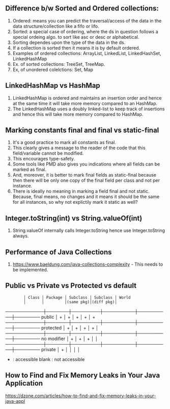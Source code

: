 
## Difference b/w Sorted and Ordered collections:
1. Ordered: means you can predict the traversal/access of the data in the data structure/collection like a fifo or lifo.
2. Sorted: a special case of ordering, where the ds in question follows a special ordeing algo. to sort like asc or desc or alphabetical.
3. Sorting dependes upon the type of the data in the ds.
4. If a collection is sorted then it means it is by default ordered.
5. Examples of ordered collections: ArrayList, LinkedList, LinkedHashSet, LinkedHashMap
6. Ex. of sorted collections: TreeSet, TreeMap.
7. Ex, of unordered colelctions: Set, Map

## LinkedHashMap vs HashMap
1. LinkedHashMap is ordered and maintains an insertion order and hence at the same time it will take more memory compared to an HashMap.
2. The LinkedHashMap uses a doubly linked-list to keep track of insertions and hence this will take more memory compared to HashMap.

## Marking constants final and final vs static-final
1. It's a good practice to mark all constants as final.
2. This clearly gives a message to the reader of the code that this field/variable cannot be modified.
3. This encourages type-safety.
4. Some tools like PMD also gives you indications where all fields can be marked as final.
5. And, moreover, it is better to mark final fields as static-final because then there will be only one copy of the final field per class and not per instance.
6. There is ideally no meaning in marking a field final and not static. Because, final means, no changes and it means it should be the same for all instances, so why not explictily mark it static as well?

## Integer.toString(int) vs String.valueOf(int)
1. String.valueOf internally calls Integer.toString hence use Integer.toString always.

## Performance of Java Collections
1. https://www.baeldung.com/java-collections-complexity - This needs to be implemented.

## Public vs Private vs Protected vs default
            │ Class │ Package │ Subclass │ Subclass │ World
            │       │         │(same pkg)│(diff pkg)│ 
────────────┼───────┼─────────┼──────────┼──────────┼────────
public      │   +   │    +    │    +     │     +    │   +     
────────────┼───────┼─────────┼──────────┼──────────┼────────
protected   │   +   │    +    │    +     │     +    │         
────────────┼───────┼─────────┼──────────┼──────────┼────────
no modifier │   +   │    +    │    +     │          │    
────────────┼───────┼─────────┼──────────┼──────────┼────────
private     │   +   │         │          │          │    

 + : accessible         blank : not accessible

## How to Find and Fix Memory Leaks in Your Java Application
https://dzone.com/articles/how-to-find-and-fix-memory-leaks-in-your-java-appl  
